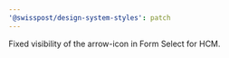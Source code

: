 ```yaml
---
'@swisspost/design-system-styles': patch
---
```


Fixed visibility of the arrow-icon in Form Select for HCM.
